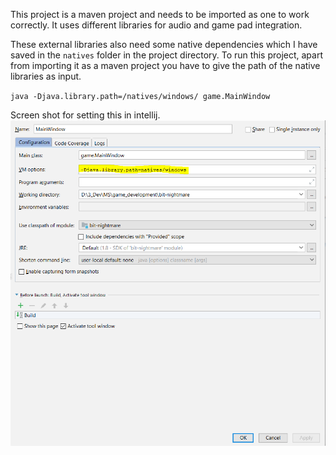 This project is a maven project and needs to be imported as one to work correctly. It uses different libraries for 
audio and game pad integration.

These external libraries also need some native dependencies which I have saved in the `natives` folder in the project
directory. To run this project, apart from importing it as a maven project you have to give the path of the native
libraries as input. 

`java -Djava.library.path=/natives/windows/ game.MainWindow`

Screen shot for setting this in intellij.
![Intellij Config](intellij_config.PNG)